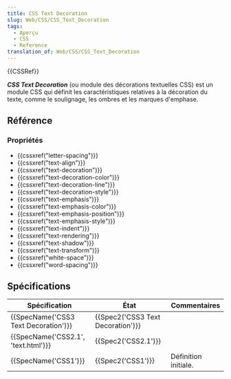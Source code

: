 ```yaml
---
title: CSS Text Decoration
slug: Web/CSS/CSS_Text_Decoration
tags:
  - Aperçu
  - CSS
  - Reference
translation_of: Web/CSS/CSS_Text_Decoration
---
```

{{CSSRef}}

**_CSS Text Decoration_** (ou module des décorations textuelles CSS) est un module CSS qui définit les caractéristiques relatives à la décoration du texte, comme le soulignage, les ombres et les marques d'emphase.

## Référence

### Propriétés

- {{cssxref("letter-spacing")}}
- {{cssxref("text-align")}}
- {{cssxref("text-decoration")}}
- {{cssxref("text-decoration-color")}}
- {{cssxref("text-decoration-line")}}
- {{cssxref("text-decoration-style")}}
- {{cssxref("text-emphasis")}}
- {{cssxref("text-emphasis-color")}}
- {{cssxref("text-emphasis-position")}}
- {{cssxref("text-emphasis-style")}}
- {{cssxref("text-indent")}}
- {{cssxref("text-rendering")}}
- {{cssxref("text-shadow")}}
- {{cssxref("text-transform")}}
- {{cssxref("white-space")}}
- {{cssxref("word-spacing")}}

## Spécifications

| Spécification                                    | État                                         | Commentaires         |
| ------------------------------------------------ | -------------------------------------------- | -------------------- |
| {{SpecName('CSS3 Text Decoration')}} | {{Spec2('CSS3 Text Decoration')}} |                      |
| {{SpecName('CSS2.1', 'text.html')}} | {{Spec2('CSS2.1')}}                     |                      |
| {{SpecName('CSS1')}}                     | {{Spec2('CSS1')}}                     | Définition initiale. |
